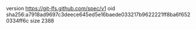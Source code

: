 version https://git-lfs.github.com/spec/v1
oid sha256:a7918ad9697c3deece645ed5e16baede033217b9622221ff8ba6f6520334ff6c
size 2388
